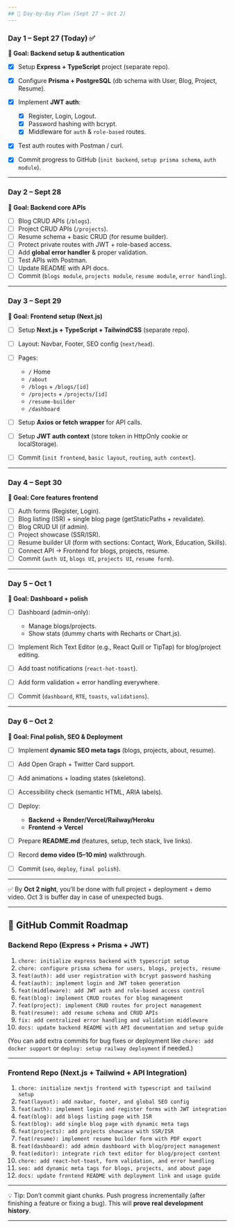 ```yaml
---
## 📅 Day-by-Day Plan (Sept 27 → Oct 2)
---
```



### **Day 1 – Sept 27 (Today) ✅**

**🎯 Goal: Backend setup & authentication**

* [x] Setup **Express + TypeScript** project (separate repo).

* [x] Configure **Prisma + PostgreSQL** (db schema with User, Blog, Project, Resume).

* [x] Implement **JWT auth**:

  * [x] Register, Login, Logout.
  * [x] Password hashing with bcrypt.
  * [x] Middleware for `auth` & `role-based` routes.

* [x] Test auth routes with Postman / curl.

* [x] Commit progress to GitHub (`init backend`, `setup prisma schema`, `auth module`).

---

### **Day 2 – Sept 28**

**🎯 Goal: Backend core APIs**

- [ ] Blog CRUD APIs (`/blogs`).
- [ ] Project CRUD APIs (`/projects`).
- [ ] Resume schema + basic CRUD (for resume builder).
- [ ] Protect private routes with JWT + role-based access.
- [ ] Add **global error handler** & proper validation.
- [ ] Test APIs with Postman.
- [ ] Update README with API docs.
- [ ] Commit (`blogs module`, `projects module`, `resume module`, `error handling`).

---

### **Day 3 – Sept 29**

**🎯 Goal: Frontend setup (Next.js)**

- [ ] Setup **Next.js + TypeScript + TailwindCSS** (separate repo).
- [ ] Layout: Navbar, Footer, SEO config (`next/head`).
- [ ] Pages:

  - `/` Home
  - `/about`
  - `/blogs` + `/blogs/[id]`
  - `/projects` + `/projects/[id]`
  - `/resume-builder`
  - `/dashboard`

- [ ] Setup **Axios or fetch wrapper** for API calls.
- [ ] Setup **JWT auth context** (store token in HttpOnly cookie or localStorage).
- [ ] Commit (`init frontend`, `basic layout`, `routing`, `auth context`).

---

### **Day 4 – Sept 30**

**🎯 Goal: Core features frontend**

- [ ] Auth forms (Register, Login).
- [ ] Blog listing (ISR) + single blog page (getStaticPaths + revalidate).
- [ ] Blog CRUD UI (if admin).
- [ ] Project showcase (SSR/ISR).
- [ ] Resume builder UI (form with sections: Contact, Work, Education, Skills).
- [ ] Connect API → Frontend for blogs, projects, resume.
- [ ] Commit (`auth UI`, `blogs UI`, `projects UI`, `resume form`).

---

### **Day 5 – Oct 1**

**🎯 Goal: Dashboard + polish**

- [ ] Dashboard (admin-only):

  - Manage blogs/projects.
  - Show stats (dummy charts with Recharts or Chart.js).

- [ ] Implement Rich Text Editor (e.g., React Quill or TipTap) for blog/project editing.
- [ ] Add toast notifications (`react-hot-toast`).
- [ ] Add form validation + error handling everywhere.
- [ ] Commit (`dashboard`, `RTE`, `toasts`, `validations`).

---

### **Day 6 – Oct 2**

**🎯 Goal: Final polish, SEO & Deployment**

- [ ] Implement **dynamic SEO meta tags** (blogs, projects, about, resume).
- [ ] Add Open Graph + Twitter Card support.
- [ ] Add animations + loading states (skeletons).
- [ ] Accessibility check (semantic HTML, ARIA labels).
- [ ] Deploy:

  - **Backend → Render/Vercel/Railway/Heroku**
  - **Frontend → Vercel**

- [ ] Prepare **README.md** (features, setup, tech stack, live links).
- [ ] Record **demo video (5–10 min)** walkthrough.
- [ ] Commit (`seo`, `deploy`, `final polish`).

---

✅ By **Oct 2 night**, you’ll be done with full project + deployment + demo video.
Oct 3 is buffer day in case of unexpected bugs.

---

## 📌 GitHub Commit Roadmap

### **Backend Repo (Express + Prisma + JWT)**

1. `chore: initialize express backend with typescript setup`
2. `chore: configure prisma schema for users, blogs, projects, resume`
3. `feat(auth): add user registration with bcrypt password hashing`
4. `feat(auth): implement login and JWT token generation`
5. `feat(middleware): add JWT auth and role-based access control`
6. `feat(blog): implement CRUD routes for blog management`
7. `feat(project): implement CRUD routes for project management`
8. `feat(resume): add resume schema and CRUD APIs`
9. `fix: add centralized error handling and validation middleware`
10. `docs: update backend README with API documentation and setup guide`

(You can add extra commits for bug fixes or deployment like `chore: add docker support` or `deploy: setup railway deployment` if needed.)

---

### **Frontend Repo (Next.js + Tailwind + API Integration)**

1. `chore: initialize nextjs frontend with typescript and tailwind setup`
2. `feat(layout): add navbar, footer, and global SEO config`
3. `feat(auth): implement login and register forms with JWT integration`
4. `feat(blog): add blogs listing page with ISR`
5. `feat(blog): add single blog page with dynamic meta tags`
6. `feat(projects): add projects showcase with SSR/ISR`
7. `feat(resume): implement resume builder form with PDF export`
8. `feat(dashboard): add admin dashboard with blog/project management`
9. `feat(editor): integrate rich text editor for blog/project content`
10. `chore: add react-hot-toast, form validation, and error handling`
11. `seo: add dynamic meta tags for blogs, projects, and about page`
12. `docs: update frontend README with deployment link and usage guide`

---

💡 Tip: Don’t commit giant chunks. Push progress incrementally (after finishing a feature or fixing a bug). This will **prove real development history**.

---
